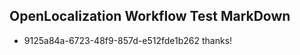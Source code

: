 ## OpenLocalization Workflow Test MarkDown
* 9125a84a-6723-48f9-857d-e512fde1b262 thanks!

<!--HONumber=Aug16_HO2-->


